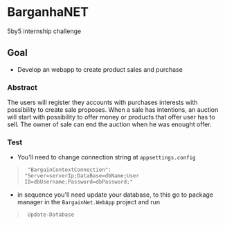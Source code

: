 # BarganhaNET
5by5 internship challenge

## Goal
 - Develop an webapp to create product sales and purchase

### Abstract
The users will register they accounts with purchases interests with possibility to create sale proposes.
When a sale has intentions, an auction will start with possibility to offer money or products that offer user has to sell.
The owner of sale can end the auction when he was enought offer.

### Test
 - You'll need to change connection string at `appsettings.config`
 > ` "BargainContextConnection": "Server=serverIp;DataBase=dbName;User ID=dbUsername;Password=dbPassword;"`
- in sequence you'll need update your database, to this go to package manager in the `BargainNet.WebApp`  project and run
> `  Update-Database ` 
